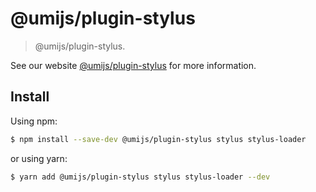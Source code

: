 # @umijs/plugin-stylus

> @umijs/plugin-stylus.

See our website [@umijs/plugin-stylus](https://umijs.org/plugins/plugin-stylus) for more information.

## Install

Using npm:

```bash
$ npm install --save-dev @umijs/plugin-stylus stylus stylus-loader
```

or using yarn:

```bash
$ yarn add @umijs/plugin-stylus stylus stylus-loader --dev
```

